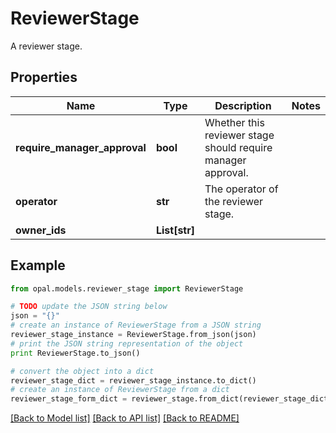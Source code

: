 # ReviewerStage

A reviewer stage.

## Properties

Name | Type | Description | Notes
------------ | ------------- | ------------- | -------------
**require_manager_approval** | **bool** | Whether this reviewer stage should require manager approval. | 
**operator** | **str** | The operator of the reviewer stage. | 
**owner_ids** | **List[str]** |  | 

## Example

```python
from opal.models.reviewer_stage import ReviewerStage

# TODO update the JSON string below
json = "{}"
# create an instance of ReviewerStage from a JSON string
reviewer_stage_instance = ReviewerStage.from_json(json)
# print the JSON string representation of the object
print ReviewerStage.to_json()

# convert the object into a dict
reviewer_stage_dict = reviewer_stage_instance.to_dict()
# create an instance of ReviewerStage from a dict
reviewer_stage_form_dict = reviewer_stage.from_dict(reviewer_stage_dict)
```
[[Back to Model list]](../README.md#documentation-for-models) [[Back to API list]](../README.md#documentation-for-api-endpoints) [[Back to README]](../README.md)


